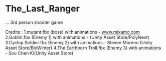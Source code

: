 # The_Last_Ranger
...
3rd person shooter game

Credits : 
1.mutant.fbx (boss) with animations - www.mixamo.com
2.Goblin.fbx (Enemy 1) with animations - (Unity Asset Store/PolyNext)
3.Cyclop Soldier.fbx (Enemy 2) with animations - Steven Moreno (Unity Asset Store/BioWinter)
4.The Earthborn Troll.fbx (Enemy 3) with animations - Sou Chen Ki(Unity Asset Store)
